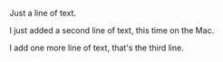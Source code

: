 Just a line of text.

I just added a second line of text, this time on the Mac.

I add one more line of text, that's the third line.
